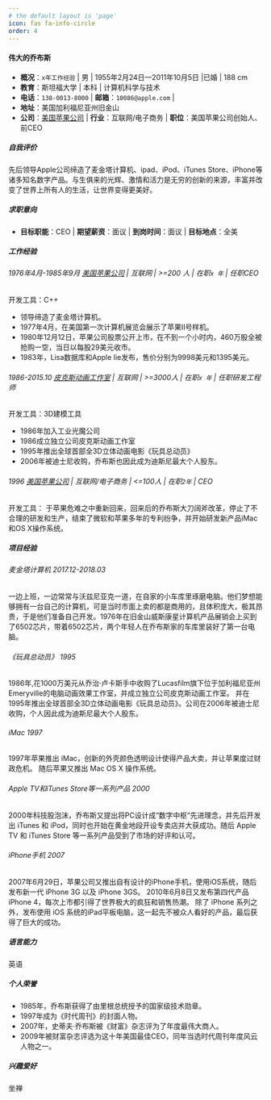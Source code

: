 ```yaml
---
# the default layout is 'page'
icon: fas fa-info-circle
order: 4
---
```



#### 伟大的乔布斯

- **概况**：`x年工作经验` | 男 | 1955年2月24日—2011年10月5日 |已婚 | 188 cm
- **教育**：斯坦福大学 | 本科 | 计算机科学与技术
- **电话**：`138-0013-8000` | **邮箱**：`10086@apple.com` |
- **地址**：美国加利福尼亚州旧金山
- **公司**：[美国苹果公司](https://www.apple.com) | **行业**：互联网/电子商务 | **职位**：美国苹果公司创始人、前CEO

##### 自我评价

先后领导Apple公司缔造了麦金塔计算机、ipad、iPod、iTunes Store、iPhone等诸多知名数字产品。与生俱来的光辉、激情和活力是无穷的创新的来源，丰富并改变了世界上所有人的生活，让世界变得更美好。

##### 求职意向

- **目标职能**：CEO | **期望薪资**：面议 | **到岗时间**：面议 | **目标地点**：全美

##### 工作经验

###### 1976年4月-1985年9月 [美国苹果公司](https://www.apple.com)  |  互联网  |  >=200 人 |  在职`x 年` |  任职CEO

开发工具：C++

- 领导缔造了麦金塔计算机。
- 1977年4月，在美国第一次计算机展览会展示了苹果Ⅱ号样机。
- 1980年12月12日，苹果公司股票公开上市，在不到一个小时内，460万股全被抢购一空，当日以每股29美元收市。
- 1983年，Lisa数据库和Apple Iie发布，售价分别为9998美元和1395美元。

###### 1986-2015.10 [皮克斯动画工作室](https://www.pixar.com) | 互联网 | >=3000人 | 在职`x 年` | 任职研发工程师

开发工具：3D建模工具

- 1986年加入工业光魔公司
- 1986成立独立公司皮克斯动画工作室
- 1995年推出全球首部全3D立体动画电影《玩具总动员》
- 2006年被迪士尼收购，乔布斯也因此成为迪斯尼最大个人股东。

###### 1996  [美国苹果公司](https://www.apple.com)  | 互联网/电子商务 | <=100人 | 在职`2年` |  CEO

开发工具：
于苹果危难之中重新回来，回来后的乔布斯大刀阔斧改革，停止了不合理的研发和生产，结束了微软和苹果多年的专利纷争，并开始研发新产品iMac和OS X操作系统。

##### 项目经验

###### 麦金塔计算机 2017.12-2018.03

一边上班，一边常常与沃兹尼亚克一道，在自家的小车库里琢磨电脑。他们梦想能够拥有一台自己的计算机，可是当时市面上卖的都是商用的，且体积庞大，极其昂贵，于是他们准备自己开发。1976年在旧金山威斯康星计算机产品展销会上买到了6502芯片，带着6502芯片，两个年轻人在乔布斯家的车库里装好了第一台电脑。

###### 《玩具总动员》 1995

1986年,花1000万美元从乔治·卢卡斯手中收购了Lucasfilm旗下位于加利福尼亚州Emeryville的电脑动画效果工作室，并成立独立公司皮克斯动画工作室。
并在1995年推出全球首部全3D立体动画电影《玩具总动员》。公司在2006年被迪士尼收购，个人因此成为迪斯尼最大个人股东。

###### iMac 1997

1997年苹果推出 iMac，创新的外壳颜色透明设计使得产品大卖，并让苹果度过财政危机。
 随后苹果又推出 Mac OS X 操作系统。

###### Apple TV和iTunes Store等一系列产品 2000

2000年科技股泡沫，乔布斯又提出将PC设计成“数字中枢“先进理念，并先后开发出 iTunes 和 iPod，同时也开始在黄金地段开设专卖店并大获成功。随后 Apple TV 和 iTunes Store 等一系列产品受到了市场的好评和认可。

###### iPhone手机 2007

2007年6月29日，苹果公司又推出自有设计的iPhone手机，使用iOS系统，随后发布新一代 iPhone 3G 以及 iPhone 3GS。
2010年6月8日又发布第四代产品 iPhone 4，每次上市都引得了世界极大的疯狂和销售热潮。
除了 iPhone 系列之外，发布使用 iOS 系统的iPad平板电脑，这一起先不被众人看好的产品，最后获得了巨大的成功。

##### 语言能力

英语

##### 个人荣誉

- 1985年，乔布斯获得了由里根总统授予的国家级技术勋章。
- 1997年成为《时代周刊》的封面人物。
- 2007年，史蒂夫·乔布斯被《财富》杂志评为了年度最伟大商人。　
- 2009年被财富杂志评选为这十年美国最佳CEO，同年当选时代周刊年度风云人物之一。

##### 兴趣爱好

坐禅
